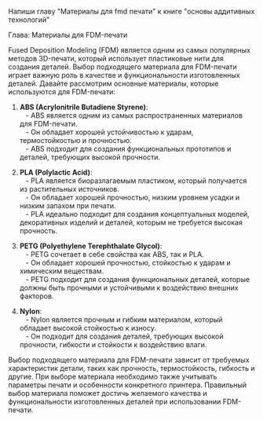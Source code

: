 Напиши главу "Материалы для fmd печати" к книге "основы аддитивных технологий"

Глава: Материалы для FDM-печати  
  
Fused Deposition Modeling (FDM) является одним из самых популярных методов 3D-печати, который использует пластиковые нити для создания деталей. Выбор подходящего материала для FDM-печати играет важную роль в качестве и функциональности изготовленных деталей. Давайте рассмотрим основные материалы, которые используются для FDM-печати:  
  
1. **ABS (Acrylonitrile Butadiene Styrene)**:  
   - ABS является одним из самых распространенных материалов для FDM-печати.  
   - Он обладает хорошей устойчивостью к ударам, термостойкостью и прочностью.  
   - ABS подходит для создания функциональных прототипов и деталей, требующих высокой прочности.  
  
2. **PLA (Polylactic Acid)**:  
   - PLA является биоразлагаемым пластиком, который получается из растительных источников.  
   - Он обладает хорошей прочностью, низким уровнем усадки и низким запахом при печати.  
   - PLA идеально подходит для создания концептуальных моделей, декоративных изделий и деталей, которым не требуется высокая прочность.  
  
3. **PETG (Polyethylene Terephthalate Glycol)**:  
   - PETG сочетает в себе свойства как ABS, так и PLA.  
   - Он обладает хорошей прочностью, стойкостью к ударам и химическим веществам.  
   - PETG подходит для создания функциональных деталей, которые должны быть прочными и устойчивыми к воздействию внешних факторов.  
  
4. **Nylon**:  
   - Nylon является прочным и гибким материалом, который обладает высокой стойкостью к износу.  
   - Он подходит для создания деталей, требующих высокой прочности, гибкости и стойкости к воздействию влаги.  
  
Выбор подходящего материала для FDM-печати зависит от требуемых характеристик детали, таких как прочность, термостойкость, гибкость и другие. При выборе материала необходимо также учитывать параметры печати и особенности конкретного принтера. Правильный выбор материала поможет достичь желаемого качества и функциональности изготовленных деталей при использовании FDM-печати.